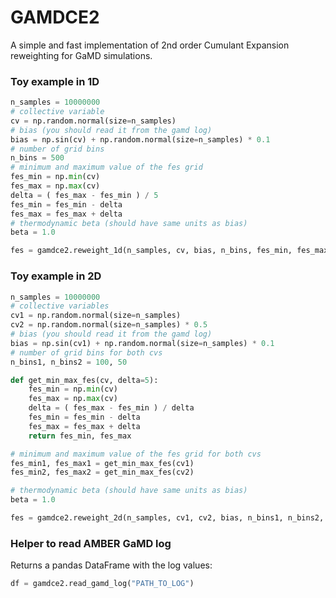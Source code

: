 # GAMDCE2

A simple and fast implementation of 2nd order Cumulant Expansion reweighting for GaMD simulations.

### Toy example in 1D

```python
n_samples = 10000000
# collective variable
cv = np.random.normal(size=n_samples)
# bias (you should read it from the gamd log)
bias = np.sin(cv) + np.random.normal(size=n_samples) * 0.1
# number of grid bins
n_bins = 500
# minimum and maximum value of the fes grid
fes_min = np.min(cv)
fes_max = np.max(cv)
delta = ( fes_max - fes_min ) / 5
fes_min = fes_min - delta
fes_max = fes_max + delta
# thermodynamic beta (should have same units as bias)
beta = 1.0

fes = gamdce2.reweight_1d(n_samples, cv, bias, n_bins, fes_min, fes_max, beta)
```

### Toy example in 2D

```python
n_samples = 10000000
# collective variables
cv1 = np.random.normal(size=n_samples)
cv2 = np.random.normal(size=n_samples) * 0.5
# bias (you should read it from the gamd log)
bias = np.sin(cv1) + np.random.normal(size=n_samples) * 0.1
# number of grid bins for both cvs
n_bins1, n_bins2 = 100, 50

def get_min_max_fes(cv, delta=5):
    fes_min = np.min(cv)
    fes_max = np.max(cv)
    delta = ( fes_max - fes_min ) / delta
    fes_min = fes_min - delta
    fes_max = fes_max + delta
    return fes_min, fes_max

# minimum and maximum value of the fes grid for both cvs
fes_min1, fes_max1 = get_min_max_fes(cv1)
fes_min2, fes_max2 = get_min_max_fes(cv2)

# thermodynamic beta (should have same units as bias)
beta = 1.0

fes = gamdce2.reweight_2d(n_samples, cv1, cv2, bias, n_bins1, n_bins2, fes_min1, fes_max1, fes_min2, fes_max2, beta)
```

### Helper to read AMBER GaMD log

Returns a pandas DataFrame with the log values:

```python
df = gamdce2.read_gamd_log("PATH_TO_LOG")
```
